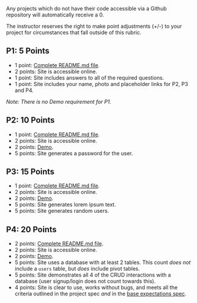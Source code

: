 Any projects which do not have their code accessible via a Github repository will automatically receive a 0.

The instructor reserves the right to make point adjustments (+/-) to your project for circumstances that fall outside of this rubric.

## P1: 5 Points
+ 1 point: [Complete README.md file](/Projects/README).
+ 2 points: Site is accessible online.
+ 1 point: Site includes answers to all of the required questions.
+ 1 point: Site includes your name, photo and placeholder links for P2, P3 and P4.

*Note: There is no Demo requirement for P1.*

## P2: 10 Points
+ 1 point: [Complete README.md file](/Projects/README).
+ 2 points: Site is accessible online.
+ 2 points: [Demo](/Projects/Demos).
+ 5 points: Site generates a password for the user.

## P3: 15 Points
+ 1 point: [Complete README.md file](/Projects/README).
+ 2 points: Site is accessible online.
+ 2 points: [Demo](/Projects/Demos).
+ 5 points: Site generates lorem ipsum text.
+ 5 points: Site generates random users.

## P4: 20 Points
+ 2 points: [Complete README.md file](/Projects/README).
+ 2 points: Site is accessible online.
+ 2 points: [Demo](/Projects/Demos).
+ 5 points: Site uses a database with at least 2 tables. This count *does not* include a `users` table, but *does* include pivot tables.
+ 5 points: Site demonstrates all 4 of the CRUD interactions with a database (user signup/login does not count towards this).
+ 4 points: Site is clear to use, works without bugs, and meets all the criteria outlined in the project spec *and* in the [base expectations spec](/Projects/Expectations).



